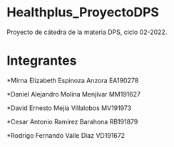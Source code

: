 # Healthplus_ProyectoDPS
Proyecto de cátedra de la materia DPS, ciclo 02-2022.

# Integrantes

*Mirna Elizabeth Espinoza Anzora 	  EA190278 

*Daniel Alejandro Molina Menjívar 	MM191627 

*David Ernesto Mejía Villalobos 		MV191973 

*Cesar Antonio Ramírez Barahona   	RB191879 

*Rodrigo Fernando Valle Díaz 		    VD191672 
